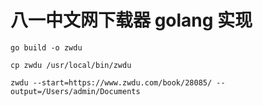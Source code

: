 # 八一中文网下载器 golang 实现

```
go build -o zwdu

cp zwdu /usr/local/bin/zwdu

zwdu --start=https://www.zwdu.com/book/28085/ --output=/Users/admin/Documents
```
